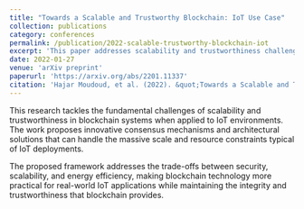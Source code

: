 ```yaml
---
title: "Towards a Scalable and Trustworthy Blockchain: IoT Use Case"
collection: publications
category: conferences
permalink: /publication/2022-scalable-trustworthy-blockchain-iot
excerpt: 'This paper addresses scalability and trustworthiness challenges in blockchain technology specifically for IoT applications, proposing innovative solutions for large-scale deployment.'
date: 2022-01-27
venue: 'arXiv preprint'
paperurl: 'https://arxiv.org/abs/2201.11337'
citation: 'Hajar Moudoud, et al. (2022). &quot;Towards a Scalable and Trustworthy Blockchain: IoT Use Case.&quot; <i>arXiv preprint</i>. arXiv:2201.11337.'
---
```


This research tackles the fundamental challenges of scalability and trustworthiness in blockchain systems when applied to IoT environments. The work proposes innovative consensus mechanisms and architectural solutions that can handle the massive scale and resource constraints typical of IoT deployments.

The proposed framework addresses the trade-offs between security, scalability, and energy efficiency, making blockchain technology more practical for real-world IoT applications while maintaining the integrity and trustworthiness that blockchain provides.